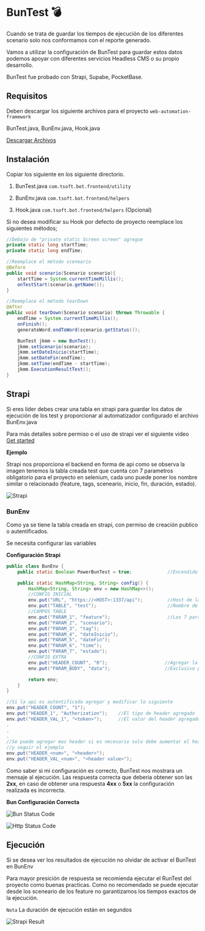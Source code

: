 # BunTest 💣

Cuando se trata de guardar los tiempos de ejecución de los diferentes scenario solo nos conformamos con el reporte generado.

Vamos a utilizar la configuración de BunTest para guardar estos datos podemos apoyar con diferentes servicios Headless CMS o su propio desarrollo.

BunTest fue probado con Strapi, Supabe, PocketBase.

## Requisitos

Deben descargar los siguiente archivos para el proyecto `web-automation-framework`

BunTest.java, BunEnv.java, Hook.java

[Descargar Archivos](https://fromeroc9.github.io/selenium-framework-doc/compress/BunTest.zip)

## Instalación

Copiar los siguiente en los siguiente directorio.

1. BunTest.java `com.tsoft.bot.frontend/utility`

2. BunEnv.java `com.tsoft.bot.frontend/helpers`

3. Hook.java `com.tsoft.bot.frontend/helpers` (Opcional)

Si no desea modificar su Hook por defecto de proyecto reemplace los siguientes métodos;

```java
//Debajo de "private static Screen screen" agregue
private static long startTime;
private static long endTime;

//Reemplace el método sceneario
@Before
public void scenario(Scenario scenario){
	startTime = System.currentTimeMillis();
	onTestStart(scenario.getName());
}

//Reemplace el método tearDown
@After
public void tearDown(Scenario scenario) throws Throwable {
	endTime = System.currentTimeMillis();
	onFinish();
	generateWord.endToWord(scenario.getStatus());

	BunTest jkmm = new BunTest();
	jkmm.setScenario(scenario);
	jkmm.setDateInicio(startTime);
	jkmm.setDateFin(endTime);
	jkmm.setTime(endTime - startTime);
	jkmm.ExecutionResultTest();
}
```

## Strapi

Si eres líder debes crear una tabla en strapi para guardar los datos de ejecución de los test y proporcionar al automatizador configurado el archivo BunEnv.java 

Para más detalles sobre permiso o el uso de strapi ver el siguiente video [Get started](https://youtu.be/h9vETeRiulY)

**Ejemplo**

Strapi nos proporciona el backend en forma de api como se observa la imagen tenemos la tabla creada test que cuenta con 7 parametros obligatorio para el proyecto en selenium, cada uno puede poner los nombre similar o relacionado (feature, tags, sceneario, inicio, fin, duración, estado). 

![Strapi](/images/bun/1.png)

### BunEnv 

Como ya se tiene la tabla creada en strapi, con permiso de creación publico o autentificados.

Se necesita configurar las variables

**Configuración Strapi**

```java
public class BunEnv {
    public static Boolean PowerBunTest = true;             //Encendido de BunTest por default false

    public static HashMap<String, String> config() {
        HashMap<String, String> env = new HashMap<>();
        //CONFIG INICIAL
        env.put("URL", "https://<HOST>:1337/api");         //Host de la api
        env.put("TABLE", "test");                          //Nombre de la tabla creada
        //CAMPOS TABLE
        env.put("PARAM_1", "feature");                     //Los 7 parametros
        env.put("PARAM_2", "scenario");
        env.put("PARAM_3", "tag");
        env.put("PARAM_4", "dateInicio");
        env.put("PARAM_5", "dateFin");
        env.put("PARAM_6", "time");
        env.put("PARAM_7", "estado");
        //CONFIG EXTRA
        env.put("HEADER_COUNT", "0");                     //Agregar la cantidad de header por default 0
        env.put("PARAM_BODY", "data");                    //Exclusivo para Strapi

        return env;
    }
}

//Si la api es autentificada agregar y modificar lo siguiente
env.put("HEADER_COUNT", "1");  
env.put("HEADER_1", "Authorization");    //El tipo de header agregado
env.put("HEADER_VAL_1", "<token>");      //El valor del header agregado
.
.
.
//Se puede agregar mas header si es necesario solo debe aumentar el header_count
//y seguir el ejemplo
env.put("HEADER_<num>", "<header>"); 
env.put("HEADER_VAL_<num>", "<header value>");
```

Como saber si mi configuración es correcto, BunTest nos mostrara un mensaje al ejecución. Las respuesta correcta que deberia obtener son las **2xx**, en caso de obtener una respuesta **4xx** o **5xx** la configuración realizada es incorrecta.

**Bun Configuración Correcta**

![Bun Status Code](/images/bun/3.png)

![Http Status Code](/images/bun/2.jpeg)

## Ejecución

Si se desea ver los resultados de ejecución no olvidar de activar el BunTest en BunEnv

Para mayor presición de respuesta se recomienda ejecutar el RunTest del proyecto como buenas practicas. Como no recomendado se puede ejecutar desde los sceneario de los feature no garantizamos los tiempos exactos de la ejecución.

`Nota` La duración de ejecución están en segundos

![Strapi Result](/images/bun/4.png)


